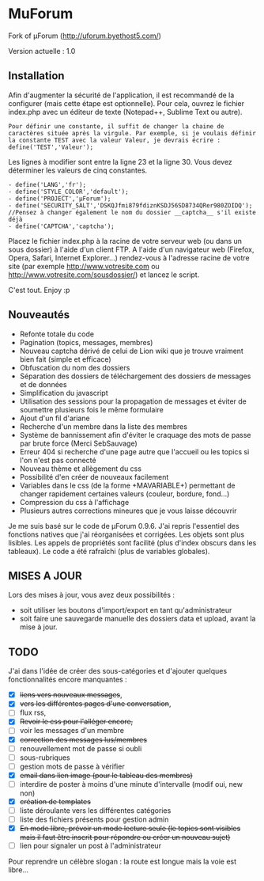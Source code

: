 MuForum
=======

Fork of µForum (http://uforum.byethost5.com/)

Version actuelle : 1.0

Installation
---
Afin d'augmenter la sécurité de l'application, il est recommandé de la configurer (mais cette étape est optionnelle).
Pour cela, ouvrez le fichier index.php avec un éditeur de texte (Notepad++, Sublime Text ou autre).

	Pour définir une constante, il suffit de changer la chaine de caractères située après la virgule. Par exemple, si je voulais définir la constante TEST avec la valeur Valeur, je devrais écrire : define('TEST','Valeur');

Les lignes à modifier sont entre la ligne 23 et la ligne 30. Vous devez déterminer les valeurs de cinq constantes. 

	- define('LANG','fr');
	- define('STYLE_COLOR','default');
	- define('PROJECT','µForum');
	- define('SECURITY_SALT','DSKQJfmi879fdiznKSDJ56SD8734QRer980ZOIDQ');
	//Pensez à changer également le nom du dossier __captcha__ s'il existe déjà
	- define('CAPTCHA','captcha');

Placez le fichier index.php à la racine de votre serveur web (ou dans un sous dossier) à l'aide d'un client FTP.
A l'aide d'un navigateur web (Firefox, Opera, Safari, Internet Explorer...) rendez-vous à l'adresse racine de votre site (par exemple http://www.votresite.com ou http://www.votresite.com/sousdossier/) et lancez le script.

C'est tout. Enjoy :p

Nouveautés
---
* Refonte totale du code
* Pagination (topics, messages, membres)
* Nouveau captcha dérivé de celui de Lion wiki que je trouve vraiment bien fait (simple et efficace)
* Obfuscation du nom des dossiers
* Séparation des dossiers de téléchargement des dossiers de messages et de données
* Simplification du javascript
* Utilisation des sessions pour la propagation de messages et éviter de soumettre plusieurs fois le même formulaire
* Ajout d'un fil d'ariane
* Recherche d'un membre dans la liste des membres
* Système de bannissement afin d'éviter le craquage des mots de passe par brute force (Merci SebSauvage)
* Erreur 404 si recherche d'une page autre que l'accueil ou les topics si l'on n'est pas connecté
* Nouveau thème et allègement du css
* Possibilité d'en créer de nouveaux facilement
* Variables dans le css (de la forme +MAVARIABLE+) permettant de changer rapidement certaines valeurs (couleur, bordure, fond...)
* Compression du css à l'affichage
* Plusieurs autres corrections mineures que je vous laisse découvrir

Je me suis basé sur le code de µForum 0.9.6. J'ai repris l'essentiel des fonctions natives que j'ai réorganisées et corrigées.
Les objets sont plus lisibles. Les appels de propriétés sont facilité (plus d'index obscurs dans les tableaux). Le code a été rafraîchi (plus de variables globales).

MISES A JOUR
---

Lors des mises à jour, vous avez deux possibilités :
* soit utiliser les boutons d'import/export en tant qu'administrateur
* soit faire une sauvegarde manuelle des dossiers data et upload, avant la mise à jour.

TODO
---

J'ai dans l'idée de créer des sous-catégories et d'ajouter quelques fonctionnalités encore manquantes :

- [x] ~~liens vers nouveaux messages~~,
- [x] ~~vers les différentes pages d'une conversation~~,
- [ ] flux rss,
- [X] ~~Revoir le css pour l'alléger encore,~~
- [ ] voir les messages d'un membre
- [X] ~~correction des messages lus/membres~~
- [ ] renouvellement mot de passe si oubli
- [ ] sous-rubriques
- [ ] gestion mots de passe à vérifier
- [x] ~~email dans lien image (pour le tableau des membres)~~
- [ ] interdire de poster à moins d'une minute d'intervalle (modif oui, new non)
- [x] ~~création de templates~~
- [ ] liste déroulante vers les différentes catégories
- [ ] liste des fichiers présents pour gestion admin
- [x] ~~En mode libre, prévoir un mode lecture seule (le topics sont visibles mais il faut être inscrit pour répondre ou créer un nouveau sujet)~~
- [ ] lien pour signaler un post à l'administrateur

Pour reprendre un célèbre slogan : la route est longue mais la voie est libre...
